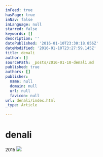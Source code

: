 ```yaml
---
inFeed: true
hasPage: true
inNav: false
inLanguage: null
starred: false
keywords: []
description: ''
datePublished: '2016-01-10T23:30:18.856Z'
dateModified: '2016-01-10T23:27:59.145Z'
title: denali
author: []
sourcePath: _posts/2016-01-10-denali.md
published: true
authors: []
publisher:
  name: null
  domain: null
  url: null
  favicon: null
url: denali/index.html
_type: Article

---
```

# denali

2015
![](https://s3-us-west-2.amazonaws.com/the-grid-img/p/86d79b3b64b729acc0ce0ea12858b7981fd82560.jpg)